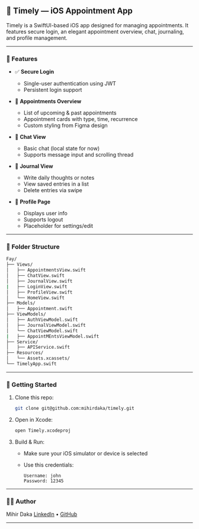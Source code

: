 

## 📱 Timely — iOS Appointment App

Timely is a SwiftUI-based iOS app designed for managing appointments. It features secure login, an elegant appointment overview, chat, journaling, and profile management.


---

### 🚀 Features

* ✅ **Secure Login**

  * Single-user authentication using JWT
  * Persistent login support

* 📅 **Appointments Overview**

  * List of upcoming & past appointments
  * Appointment cards with type, time, recurrence
  * Custom styling from Figma design

* 💬 **Chat View**

  * Basic chat (local state for now)
  * Supports message input and scrolling thread

* 📓 **Journal View**

  * Write daily thoughts or notes
  * View saved entries in a list
  * Delete entries via swipe

* 👤 **Profile Page**

  * Displays user info
  * Supports logout
  * Placeholder for settings/edit

---

### 📂 Folder Structure

```bash
Fay/
├── Views/
│   ├── AppointmentsView.swift
│   ├── ChatView.swift
│   ├── JournalView.swift
|   ├── LoginView.swift
│   ├── ProfileView.swift
│   └── HomeView.swift
├── Models/
│   ├── Appointment.swift
├── ViewModels/
│   ├── AuthViewModel.swift
│   ├── JournalViewModel.swift
│   └── ChatViewModel.swift
|   ├── AppointMEntsViewModel.swift
├── Service/
│   ├── APIService.swift
├── Resources/
│   └── Assets.xcassets/
└── TimelyApp.swift
```

---

### 🧪 Getting Started

1. Clone this repo:

   ```bash
   git clone git@github.com:mihirdaka/timely.git
   ```

2. Open in Xcode:

   ```bash
   open Timely.xcodeproj
   ```

3. Build & Run:

   * Make sure your iOS simulator or device is selected
   * Use this credentials:

     ```
     Username: john
     Password: 12345
     ```

---

### 🧑‍💻 Author

Mihir Daka
[LinkedIn](https://www.linkedin.com/in/dakamihir/) • [GitHub](https://github.com/mihirdaka)

---
